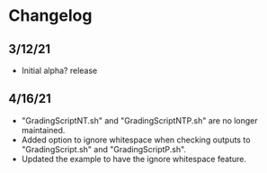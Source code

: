 # Changelog
## **3/12/21**  
- Initial alpha? release
## **4/16/21**
- "GradingScriptNT.sh" and "GradingScriptNTP.sh" are no longer maintained.
- Added option to ignore whitespace when checking outputs to "GradingScript.sh" and "GradingScriptP.sh".
- Updated the example to have the ignore whitespace feature.